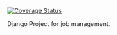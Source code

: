 [![Coverage Status](https://coveralls.io/repos/alexphelps/hiretech/badge.svg?branch=master&service=github)](https://coveralls.io/github/alexphelps/hiretech?branch=master)

Django Project for job management.
